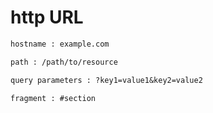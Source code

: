 # http URL

```txt
hostname : example.com

path : /path/to/resource

query parameters : ?key1=value1&key2=value2

fragment : #section
```
